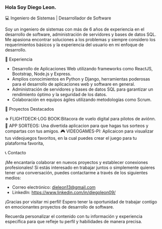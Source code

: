 
### Hola Soy Diego Leon.

💻 Ingeniero de Sistemas | Desarrollador de Software

Soy un ingeniero de sistemas con más de 6 años de experiencia en el desarrollo de software, administración de servidores y bases de datos SQL. Me apasiona encontrar soluciones a los problemas y siempre considero los requerimientos básicos y la experiencia del usuario en mi enfoque de desarrollo.

💾 Experiencia

- Desarrollo de Aplicaciones Web utilizando frameworks como ReactJS, Bootstrap, Node.js y Express.
- Amplios conocimientos en Python y Django, herramientas poderosas para el desarrollo de aplicaciones web y software en general.
- Administración de servidores y bases de datos SQL para garantizar un rendimiento óptimo y la seguridad de los datos.
- Colaboración en equipos ágiles utilizando metodologías como Scrum.

💾 Proyectos Destacados

✈️ FLIGHTDECK-LOG BOOK:Bitacora de vuelo digital para pilotos de aviónn.
🎲 APP SORTEOS: Una divertida aplicacion para que hagas tus sorteos y compartas con tus amigos.
🎮 VIDEOGAMES-PI: Aplicaicon para visualizar tus videojuegos favoritos, en la cual puedes crear el juego para tu plataforma favorita,

📞 Contacto

¡Me encantaría colaborar en nuevos proyectos y establecer conexiones profesionales! Si estás interesado en trabajar juntos o simplemente quieres tener una conversación, puedes contactarme a través de los siguientes medios:

- Correo electrónico: dieleon13@gmail.com
- LinkedIn: https://www.linkedin.com/in/diegoleon09/

¡Gracias por visitar mi perfil! Espero tener la oportunidad de trabajar contigo en emocionantes proyectos de desarrollo de software.

Recuerda personalizar el contenido con tu información y experiencia específica para que refleje tu perfil y habilidades de manera precisa.
